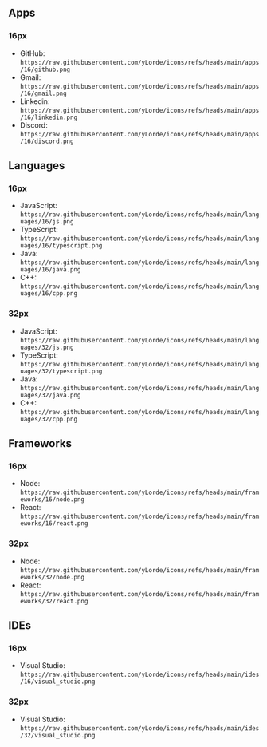 ## Apps

### 16px
- GitHub: `https://raw.githubusercontent.com/yLorde/icons/refs/heads/main/apps/16/github.png`
- Gmail: `https://raw.githubusercontent.com/yLorde/icons/refs/heads/main/apps/16/gmail.png`
- Linkedin: `https://raw.githubusercontent.com/yLorde/icons/refs/heads/main/apps/16/linkedin.png`
- Discord: `https://raw.githubusercontent.com/yLorde/icons/refs/heads/main/apps/16/discord.png`

## Languages

### 16px
- JavaScript: `https://raw.githubusercontent.com/yLorde/icons/refs/heads/main/languages/16/js.png`
- TypeScript: `https://raw.githubusercontent.com/yLorde/icons/refs/heads/main/languages/16/typescript.png`
- Java: `https://raw.githubusercontent.com/yLorde/icons/refs/heads/main/languages/16/java.png`
- C++: `https://raw.githubusercontent.com/yLorde/icons/refs/heads/main/languages/16/cpp.png`

### 32px
- JavaScript: `https://raw.githubusercontent.com/yLorde/icons/refs/heads/main/languages/32/js.png`
- TypeScript: `https://raw.githubusercontent.com/yLorde/icons/refs/heads/main/languages/32/typescript.png`
- Java: `https://raw.githubusercontent.com/yLorde/icons/refs/heads/main/languages/32/java.png`
- C++: `https://raw.githubusercontent.com/yLorde/icons/refs/heads/main/languages/32/cpp.png`

## Frameworks

### 16px
- Node: `https://raw.githubusercontent.com/yLorde/icons/refs/heads/main/frameworks/16/node.png`
- React: `https://raw.githubusercontent.com/yLorde/icons/refs/heads/main/frameworks/16/react.png`

### 32px
- Node: `https://raw.githubusercontent.com/yLorde/icons/refs/heads/main/frameworks/32/node.png`
- React: `https://raw.githubusercontent.com/yLorde/icons/refs/heads/main/frameworks/32/react.png`

## IDEs

### 16px
- Visual Studio: `https://raw.githubusercontent.com/yLorde/icons/refs/heads/main/ides/16/visual_studio.png`

### 32px
- Visual Studio: `https://raw.githubusercontent.com/yLorde/icons/refs/heads/main/ides/32/visual_studio.png`
